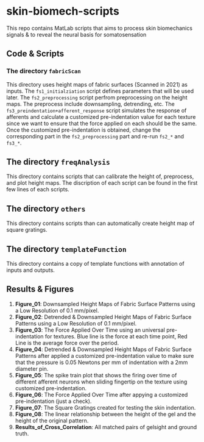 # skin-biomech-scripts
This repo contains MatLab scripts that aims to process skin biomechanics signals &amp; to reveal the neural basis for somatosensation 

## Code & Scripts
### The directory `fabricScan`
This directory uses height maps of fabric surfaces (Scanned in 2021) as inputs. The `fs1_initialziation` script defines parameters that will be used later. 
The `fs2_preprocessing` script perfrom preprocessing on the height maps. The preprocess include downsampling, detrending, etc. 
The `fs3_preindentation+afferent_response` script simulates the response of afferents and calculate a customized pre-indentation value for each texture since we want to ensure that the force applied on each should be the same.   
Once the customized pre-indentation is obtained, change the corresponding part in the `fs2_preprocessing` part and re-run `fs2_*` and `fs3_*`.

## The directory `freqAnalysis`
This directory contains scripts that can calibrate the height of, preprocess, and plot height maps. The discription of each script can be found in the first few lines of each scripts. 

## The directory `others`
This directory contains scripts than can automatically create height map of square gratings. 

## The directory `templateFunction`
This directory contains a copy of template functions with annotation of inputs and outputs. 

## Results & Figures

1. **Figure_01**: Downsampled Height Maps of Fabric Surface Patterns using a Low Resolution of 0.1 mm/pixel.
2. **Figure_02**: Detrended & Downsampled Height Maps of Fabric Surface Patterns using a Low Resolution of 0.1 mm/pixel.
3. **Figure_03**: The Force Applied Over Time using an universal pre-indentation for textures. Blue line is the force at each time point, Red Line is the average force over the period.
4. **Figure_04**: Detrended & Downsampled Height Maps of Fabric Surface Patterns after applied a customized pre-indentation value to make sure that the pressure is 0.05 Newtons per mm of indentation with a 2mm diameter pin. 
5. **Figure_05**: The spike train plot that shows the firing over time of different afferent neurons when sliding fingertip on the texture using customized pre-indentation.
6. **Figure_06**: The Force Applied Over Time after appying a customized pre-indentation (just a check). 
7. **Figure_07**: The Square Gratings created for testing the skin indentation. 
8. **Figure_08**: The linear relationship between the height of the gel and the height of the original pattern. 
9. **Results_of_Cross_Correlation**: All matched pairs of gelsight and ground truth. 
